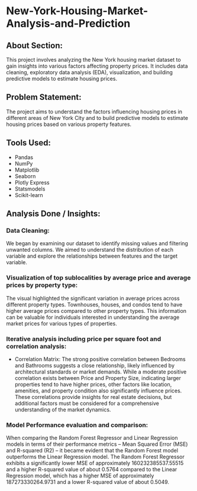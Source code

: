 # New-York-Housing-Market-Analysis-and-Prediction
## About Section:
This project involves analyzing the New York housing market dataset to gain insights into various factors affecting property prices. It includes data cleaning, exploratory data analysis (EDA), visualization, and building predictive models to estimate housing prices.

## Problem Statement:
The project aims to understand the factors influencing housing prices in different areas of New York City and to build predictive models to estimate housing prices based on various property features.

## Tools Used:
- Pandas
- NumPy
- Matplotlib
- Seaborn
- Plotly Express
- Statsmodels
- Scikit-learn

## Analysis Done / Insights:

### Data Cleaning:
We began by examining our dataset to identify missing values and filtering unwanted columns. We aimed to understand the distribution of each variable and explore the relationships between features and the target variable.

### Visualization of top sublocalities by average price and average prices by property type:
The visual highlighted the significant variation in average prices across different property types. Townhouses, houses, and condos tend to have higher average prices compared to other property types. This information can be valuable for individuals interested in understanding the average market prices for various types of properties.

### Iterative analysis including price per square foot and correlation analysis:
- Correlation Matrix:
  The strong positive correlation between Bedrooms and Bathrooms suggests a close relationship, likely influenced by architectural standards or market demands. While a moderate positive correlation exists between Price and Property Size, indicating larger properties tend to have higher prices, other factors like location, amenities, and property condition also significantly influence prices. These correlations provide insights for real estate decisions, but additional factors must be considered for a comprehensive understanding of the market dynamics.

### Model Performance evaluation and comparison:
When comparing the Random Forest Regressor and Linear Regression models in terms of their performance metrics – Mean Squared Error (MSE) and R-squared (R2) – it became evident that the Random Forest model outperforms the Linear Regression model.
The Random Forest Regressor exhibits a significantly lower MSE of approximately 160232385537.55515 and a higher R-squared value of about 0.5764 compared to the Linear Regression model, which has a higher MSE of approximately 187273330264.9731 and a lower R-squared value of about 0.5049.
